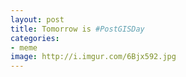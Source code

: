```yaml
---
layout: post
title: Tomorrow is #PostGISDay
categories: 
- meme
image: http://i.imgur.com/6Bjx592.jpg
---
```

